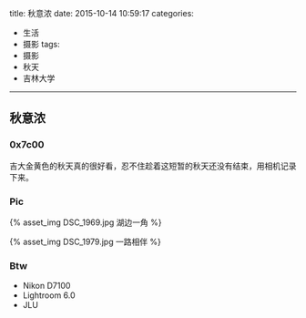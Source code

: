 title: 秋意浓
date: 2015-10-14 10:59:17
categories:
- 生活
- 摄影
tags:
- 摄影
- 秋天
- 吉林大学
---

## 秋意浓

### 0x7c00

吉大金黄色的秋天真的很好看，忍不住趁着这短暂的秋天还没有结束，用相机记录下来。

### Pic

{% asset_img DSC_1969.jpg 湖边一角 %}

{% asset_img DSC_1979.jpg 一路相伴 %}

### Btw

- Nikon D7100
- Lightroom 6.0
- JLU

